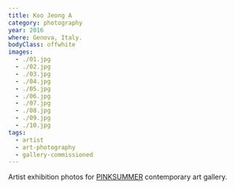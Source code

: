```yaml
---
title: Koo Jeong A
category: photography
year: 2016
where: Genova, Italy.
bodyClass: offwhite
images:
  - ./01.jpg
  - ./02.jpg
  - ./03.jpg
  - ./04.jpg
  - ./05.jpg
  - ./06.jpg
  - ./07.jpg
  - ./08.jpg
  - ./09.jpg
  - ./10.jpg
tags:
  - artist
  - art-photography
  - gallery-commissioned
---
```


Artist exhibition photos for [PINKSUMMER](http://pinksummer.com) contemporary art gallery.
